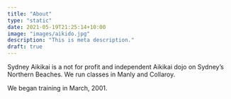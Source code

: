```yaml
---
title: "About"
type: "static"
date: 2021-05-19T21:25:14+10:00
image: "images/aikido.jpg"
description: "This is meta description."
draft: true
---
```

Sydney Aikikai is a not for profit and independent Aikikai dojo on Sydney&#8217;s Northern Beaches. We run classes in Manly and Collaroy.

We began training in March, 2001.
